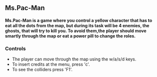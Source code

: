 ## Ms.Pac-Man

#### Ms.Pac-Man is a game where you control a yellow character that has to eat all the dots from the map, but during its task will be 4 enemies, the ghosts, that will try to kill you. To avoid them,the player should move smartly through the map or eat a power pill to change the roles.

### Controls

* The player can move through the map using the w/a/s/d keys.
* To insert credits at the menu, press 'c'.
* To see the colliders press 'F1'.


